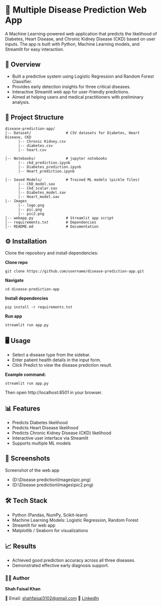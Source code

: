 # 🏥 Multiple Disease Prediction Web App

A Machine Learning-powered web application that predicts the likelihood of Diabetes, Heart Disease, and Chronic Kidney Disease (CKD) based on user inputs. The app is built with Python, Machine Learning models, and Streamlit for easy interaction.

## 🚀 Overview

- Built a predictive system using Logistic Regression and Random Forest Classifier.
- Provides early detection insights for three critical diseases.
- Interactive Streamlit web app for user-friendly predictions.
- Aimed at helping users and medical practitioners with preliminary analysis.

## 📂 Project Structure
```
disease-prediction-app/
│-- Dataset/                # CSV datasets for Diabetes, Heart Disease, CKD
      |-- Chronic Kidney.csv
      |-- diabetes.csv
      |-- heart.csv

│-- Notebooks/              # jupyter notebooks  
      |-- ckd_prediction.ipynb
      |-- Diabetes_prediction.ipynb
      |-- Heart_prediction.ipynb

│-- Saved Models/           # Trained ML models (pickle files)
      |-- CKD_model.sav
      |-- Ckd_scalar.sav
      |-- Diabetes_model.sav
      |-- Heart_model.sav
|-- Images
      |-- logo.png
      |-- pic.png
      |-- pic2.png     
│-- webapp.py               # Streamlit app script
│-- requirements.txt        # Dependencies
│-- README.md               # Documentation
```

## ⚙️ Installation

Clone the repository and install dependencies:

**Clone repo**
```
git clone https://github.com/username/disease-prediction-app.git  
```

**Navigate**
```
cd disease-prediction-app  
```

**Install dependencies**
```
pip install -r requirements.txt  
```

**Run app**
```
streamlit run app.py
```

## 🖥️ Usage

- Select a disease type from the sidebar.
- Enter patient health details in the input form.
- Click Predict to view the disease prediction result.

**Example command:**
```
streamlit run app.py
```

Then open http://localhost:8501
 in your browser.

## 📊 Features

- Predicts Diabetes likelihood
- Predicts Heart Disease likelihood
- Predicts Chronic Kidney Disease (CKD) likelihood
- Interactive user interface via Streamlit
- Supports multiple ML models

## 📸 Screenshots

Screenshot of the web app

- (D:\Disease prediction\Images\pic.png)
- (D:\Disease prediction\Images\pic2.png)


## 🛠️ Tech Stack

- Python (Pandas, NumPy, Scikit-learn)
- Machine Learning Models: Logistic Regression, Random Forest
- Streamlit for web app
- Matplotlib / Seaborn for visualizations

## 📈 Results

- Achieved good prediction accuracy across all three diseases.
- Demonstrated effective early diagnosis support.

### 🧑‍💻 Author

**Shah Faisal Khan**

📧 Email: shahfaisal3102@gmail.com 
🔗 [LinkedIn](www.linkedin.com/in/shah-faisal-khan-882965235)

